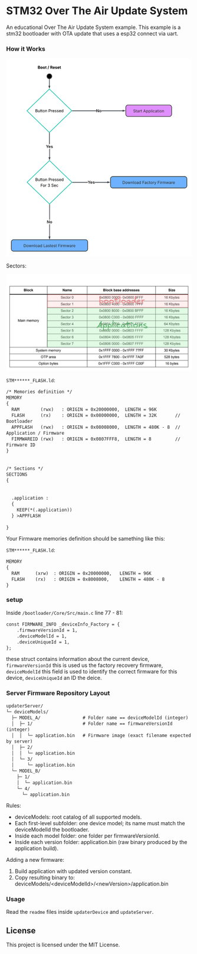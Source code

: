 # STM32 Over The Air Update System

An educational Over The Air Update System example. This example is a stm32 bootloader with OTA update that uses a esp32 connect via uart.

### How it Works

<img src="diagram.png" alt="diagram" width="600"/>

Sectors:

<img src="table.png" alt="Sectors Table" width="700"/>


`STM******_FLASH.ld`:
```
/* Memories definition */
MEMORY
{
  RAM        (rwx)   : ORIGIN = 0x20000000,  LENGTH = 96K
  FLASH      (rx)    : ORIGIN = 0x08000000,  LENGTH = 32K       // Bootloader
  APPFLASH   (rwx)   : ORIGIN = 0x08008000,  LENGTH = 480K - 8  // Application / Firmware
  FIRMWAREID (rwx)   : ORIGIN = 0x0807FFF8,  LENGTH = 8         // Firmware ID
}


/* Sections */
SECTIONS
{
  

  .application :
  {
    KEEP(*(.application))
  } >APPFLASH

}
```

Your Firmware memories definition should be samething like this:

`STM******_FLASH.ld`:
```
MEMORY
{
  RAM      (xrw)  : ORIGIN = 0x20000000,   LENGTH = 96K
  FLASH    (rx)   : ORIGIN = 0x8008000,    LENGTH = 480K - 8
}
```

### setup

Inside `/bootloader/Core/Src/main.c` line 77 - 81:

```
const FIRMWARE_INFO _deviceInfo_Factory = {
    .firmwareVersionId = 1,
    .deviceModelId = 1,
    .deviceUniqueId = 1,
};
```

these struct contains information about the current device, `firmwareVersionId` this is used us the factory recovery firmware,
`deviceModelId` this field is used to identify the correct firmware for this device, `deviceUniqueId` an ID the deice.

### Server Firmware Repository Layout

```
updaterServer/
└─ deviceModels/
  ├─ MODEL_A/                # Folder name == deviceModelId (integer)
  │  ├─ 1/                   # Folder name == firmwareVersionId (integer)
  │  │  └─ application.bin   # Firmware image (exact filename expected by server)
  │  ├─ 2/
  │  │  └─ application.bin
  │  └─ 3/
  │     └─ application.bin
  └─ MODEL_B/
    ├─ 1/
    │  └─ application.bin
    └─ 4/
      └─ application.bin
```

Rules:
- deviceModels: root catalog of all supported models.
- Each first-level subfolder: one device model; its name must match the deviceModelId the bootloader.
- Inside each model folder: one folder per firmwareVersionId.
- Inside each version folder: application.bin (raw binary produced by the application build).


Adding a new firmware:
1. Build application with updated version constant.
2. Copy resulting binary to: deviceModels/\<deviceModelId\>/\<newVersion\>/application.bin

### Usage

Read the `readme` files inside `updaterDevice` and `updateServer`.

## License

This project is licensed under the MIT License.
